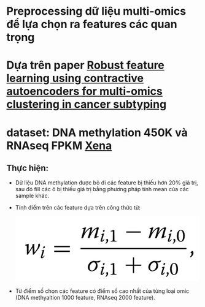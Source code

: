 # Preprocessing dữ liệu multi-omics để lựa chọn ra features các quan trọng
# Dựa trên paper [Robust feature learning using contractive autoencoders for multi-omics clustering in cancer subtyping](https://www.sciencedirect.com/science/article/pii/S1046202324002500)
# dataset: DNA methylation 450K và RNAseq FPKM [Xena](https://xenabrowser.net/datapages/?cohort=GDC%20TCGA%20Lung%20Adenocarcinoma%20(LUAD)&removeHub=https%3A%2F%2Fxena.treehouse.gi.ucsc.edu%3A443)

## Thực hiện:
  - Dữ liệu DNA methylation được bỏ đi các feature bị thiếu hơn 20% giá trị, sau đó fill các ô bị thiếu giá trị bằng phương pháp tính mean của các sample khác.
  - Tính điểm trên các feature dựa trên công thức từ:




    ![Công thức expression difference](https://github.com/TuLa-1031/Preprocessing-multi-omics/blob/main/expression%20difference.png)


    
  - Từ điểm số chọn các feature có điểm số cao nhất của từng loại omic (DNA methyaltion 1000 feature, RNAseq 2000 feature).
